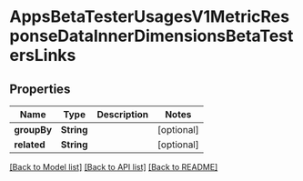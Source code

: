 # AppsBetaTesterUsagesV1MetricResponseDataInnerDimensionsBetaTestersLinks

## Properties
Name | Type | Description | Notes
------------ | ------------- | ------------- | -------------
**groupBy** | **String** |  | [optional] 
**related** | **String** |  | [optional] 

[[Back to Model list]](../README.md#documentation-for-models) [[Back to API list]](../README.md#documentation-for-api-endpoints) [[Back to README]](../README.md)


